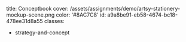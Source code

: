 title: Conceptbook
cover: /assets/assignments/demo/artsy-stationery-mockup-scene.png
color: '#8AC7C8'
id: a9a8be91-eb58-4674-bc18-478ee31d8a55
classes:
  - strategy-and-concept
